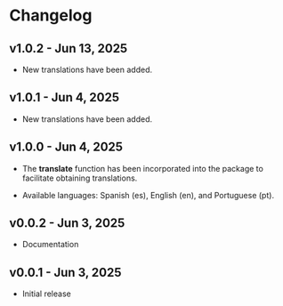 # Changelog

## v1.0.2 - Jun 13, 2025

-   New translations have been added.

## v1.0.1 - Jun 4, 2025

-   New translations have been added.

## v1.0.0 - Jun 4, 2025

-   The **translate** function has been incorporated into the package to facilitate obtaining translations.

-   Available languages: Spanish (es), English (en), and Portuguese (pt).


## v0.0.2 - Jun 3, 2025

-   Documentation


## v0.0.1 - Jun 3, 2025

-   Initial release


